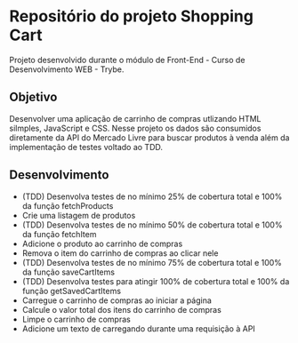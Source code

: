 # Repositório do projeto Shopping Cart

Projeto desenvolvido durante o módulo de Front-End - Curso de Desenvolvimento WEB - Trybe.

## Objetivo

Desenvolver uma aplicação de carrinho de compras utlizando HTML silmples, JavaScript e CSS. Nesse projeto os dados são consumidos diretamente da API do Mercado Livre para buscar produtos à venda além da implementação de testes voltado ao TDD.

## Desenvolvimento

- (TDD) Desenvolva testes de no mínimo 25% de cobertura total e 100% da função fetchProducts
- Crie uma listagem de produtos
- (TDD) Desenvolva testes de no mínimo 50% de cobertura total e 100% da função fetchItem
- Adicione o produto ao carrinho de compras
- Remova o item do carrinho de compras ao clicar nele
- (TDD) Desenvolva testes de no mínimo 75% de cobertura total e 100% da função saveCartItems
- (TDD) Desenvolva testes para atingir 100% de cobertura total e 100% da função getSavedCartItems
- Carregue o carrinho de compras ao iniciar a página
- Calcule o valor total dos itens do carrinho de compras
- Limpe o carrinho de compras
- Adicione um texto de carregando durante uma requisição à API
